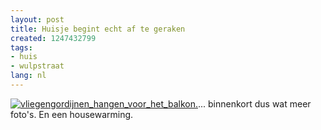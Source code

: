 ```yaml
---
layout: post
title: Huisje begint echt af te geraken
created: 1247432799
tags:
- huis
- wulpstraat
lang: nl
---
```

[![vliegengordijnen_hangen_voor_het_balkon.](http://flickr.webschuur.com//data/huis-0punt3/web/vliegengordijnen_hangen_voor_het_balkon.jpeg "vliegengordijnen_hangen_voor_het_balkon.")](http://flickr.webschuur.com//huis-0punt3/#vliegengordijnen_hangen_voor_het_balkon.jpeg)... binnenkort dus wat meer foto's. En een housewarming.
